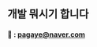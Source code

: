 ## 개발 뭐시기 합니다 

#### 📧 : pagaye@naver.com
#### <!--📝 :  진짜 진짜 추후 업뎃예정 -->
<!--
<details>
<summary>TMI</summary>
<div markdown="1">

</div>
</details>
-->
<!--
**gayeonP/gayeonP** is a ✨ _special_ ✨ repository because its `README.md` (this file) appears on your GitHub profile.

Here are some ideas to get you started:

- 🔭 I’m currently working on ...
- 🌱 I’m currently learning ...
- 👯 I’m looking to collaborate on ...
- 🤔 I’m looking for help with ...
- 💬 Ask me about ...
- 📫 How to reach me: ...
- 😄 Pronouns: ...
- ⚡ Fun fact: ...
-->
